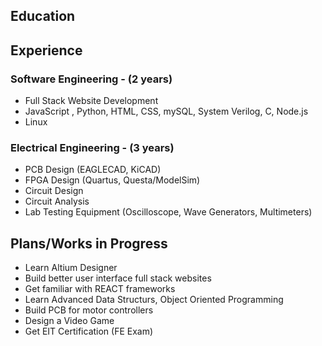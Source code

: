 ## Education

## Experience

### Software Engineering - (2 years)
  * Full Stack Website Development 
  * JavaScript , Python, HTML, CSS, mySQL, System Verilog, C, Node.js
  * Linux

### Electrical Engineering - (3 years)
  * PCB Design (EAGLECAD, KiCAD)
  * FPGA Design (Quartus, Questa/ModelSim)
  * Circuit Design
  * Circuit Analysis
  * Lab Testing Equipment (Oscilloscope, Wave Generators, Multimeters)

## Plans/Works in Progress
  * Learn Altium Designer
  * Build better user interface full stack websites
  * Get familiar with REACT frameworks
  * Learn Advanced Data Structurs, Object Oriented Programming
  * Build PCB for motor controllers
  * Design a Video Game
  * Get EIT Certification (FE Exam)
